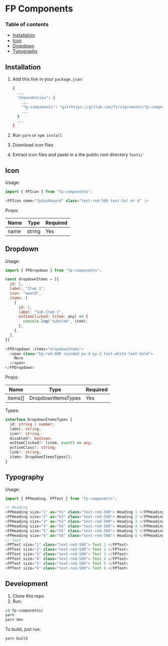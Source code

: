 # FP Components

### Table of contents

- [Installation](#installation)
- [Icon](#icon)
- [Dropdown](#dropdown)
- [Typography](#typography)

## Installation

1. Add this line in your `package.json`:

    ```sh
    {
      ...
      "dependencies": {
        ...
        "fp-components": "git+https://gitlab.com/firstpromoter/fp-components.git#master"
        ...
      }
      ...
    }
    ```

2. Run `yarn` or `npm install`
3. Download icon files
4. Extract icon files and paste in a the public root directory `fonts/`

## Icon

Usage:

```javascript
import { FPIcon } from "fp-components";
```

```javascript
<FPIcon name="fpdashboard" class="text-red-500 text-3xl mr-4" />
```

Props:

| Name | Type   | Required |
| ---- | ------ | -------- |
| name | string | Yes      |

## Dropdown

Usage:

```javascript
import { FPDropdown } from "fp-components";

const dropdownItems = [{
  id: 1,
  label: "Item 1",
  icon: "award",
  items: [
    {
      id: 1,
      label: "Sub-Item 1",
      onItemClicked: (item: any) => {
        console.log("subitem", item);
      },
    },
  ],
}]
```

```javascript
<FPDropdown :items="dropdownItems">
  <span class="bg-red-400 rounded px-4 py-2 text-white font-bold">
    More
  </span>
</FPDropdown>
```

Props:

| Name    | Type               | Required |
| ------- | ------------------ | -------- |
| items[] | DropdownItemsTypes | Yes      |

Types:

```ts
interface DropdownItemsTypes {
  id: string | number;
  label: string;
  icon?: string;
  disabled?: boolean;
  onItemClicked?: (item, event) => any;
  activeClass?: string;
  link?: string;
  items: DropdownItemsTypes[];
}
```

## Typography

Usage:

```javascript
import { FPHeading, FPText } from "fp-components";
```

```javascript
// Heading
<FPHeading size="1" as="h1" class="text-red-500"> Heading 1 </FPHeading>
<FPHeading size="2" as="h2" class="text-red-500"> Heading 2 </FPHeading>
<FPHeading size="3" as="h3" class="text-red-500"> Heading 3 </FPHeading>
<FPHeading size="4" as="h4" class="text-red-500"> Heading 4 </FPHeading>
<FPHeading size="5" as="h5" class="text-red-500"> Heading 5 </FPHeading>
<FPHeading size="6" as="h6" class="text-red-500"> Heading 6 </FPHeading>
// Text
<FPText size="1" class="text-red-500"> Text 1 </FPText>
<FPText size="2" class="text-red-500"> Text 2 </FPText>
<FPText size="3" class="text-red-500"> Text 3 </FPText>
<FPText size="4" class="text-red-500"> Text 4 </FPText>
<FPText size="5" class="text-red-500"> Text 5 </FPText>
<FPText size="6" class="text-red-500"> Text 6 </FPText>
```

## Development

1. Clone this repo
2. Run:

```sh
cd fp-components/
yarn
yarn dev
```

To build, just run:

```sh
yarn build
```